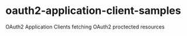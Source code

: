 # oauth2-application-client-samples
OAuth2 Application Clients fetching OAuth2 proctected resources
